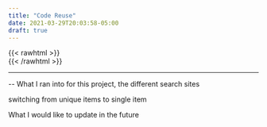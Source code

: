```yaml
---
title: "Code Reuse"
date: 2021-03-29T20:03:58-05:00
draft: true
---
```

{{< rawhtml >}}
<br />
{{< /rawhtml >}}

***
-- What I ran into for this project, the different search sites


switching from unique items to single item

What I would like to update in the future
